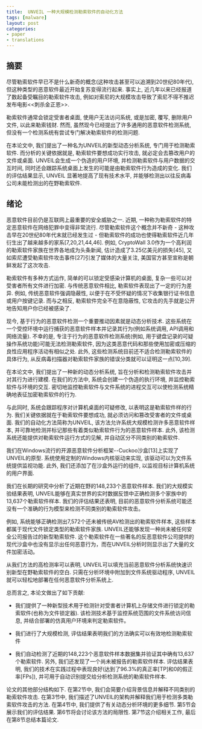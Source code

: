 ```yaml
---
title:  UNVEIL 一种大规模检测勒索软件的自动化方法
tags: [malware]
layout: post
categories: 
- paper
- translations
---
```


## 摘要

尽管勒索软件早已不是什么新奇的概念(这种攻击甚至可以追溯到20世纪80年代), 但这种类型的恶意软件最近开始复苏变得流行起来. 事实上, 近几年以来已经报道了数起备受瞩目的勒索软件攻击, 例如对索尼的大规模攻击导致了索尼不得不推迟发布电影<<刺杀金正恩>>. 

勒索软件通常会锁定受害者桌面, 使用户无法访问系统, 或是加密, 覆写, 删除用户文件, 以此来勒索钱财. 然而, 虽然现今已经提出了许多通用的恶意软件检测系统, 但没有一个检测系统有尝试专门解决勒索软件的检测问题. 

在本论文中, 我们提出了一种名为UNVEIL的新型动态分析系统, 专门用于检测勒索软件. 而分析的关键依据就是, 勒索软件要想成功实行攻击, 就必定会去篡改用户的文件或桌面. UNVEIL会生成一个伪造的用户环境, 并检测勒索软件与用户数据的交互时间, 同时还会跟踪系统桌面上发生的可能是由勒索软件行为造成的变化. 我们的评估结果显示, UNVEIL 显著地提高了现有技术水平, 并能够检测出以往反病毒公司未能检测出的在野勒索软件. 

## 绪论

恶意软件目前仍是互联网上最重要的安全威胁之一. 近期, 一种称为勒索软件的特定恶意软件在网络犯罪中变得非常流行. 尽管勒索软件这个概念并不新奇 - 这种攻击早在20世纪80年代末就已经发生过 - 但勒索软件的成功也使得勒索软件近几年衍生出了越来越多的家系[7,20,21,44,46]. 例如, CryptoWall 3.0作为一个高利润的勒索软件家族在世界各地成为头条新闻, 估计造成了3.25亿美元的损失[45], 又如索尼遭受勒索软件攻击事件[27]引发了媒体的大量关注, 美国官方甚至宣称是朝鲜发起了这次攻击. 

勒索软件有多种方式运作, 简单的可以锁定受感染计算机的桌面, 复杂一些可以对受害者所有文件进行加密. 与传统恶意软件相比, 勒索软件表现出了一定的行为差异. 例如, 传统恶意软件强调隐蔽性, 以便于在不受怀疑的情况下收集银行证书信息或用户按键记录. 而与之相反, 勒索软件完全不在意隐蔽性, 它攻击的先手就是公开地告知用户你已经被感染了. 

现今, 基于行为的恶意软件检测一个重要推动因素就是动态分析技术. 这些系统在一个受控环境中运行捕获的恶意软件样本并记录其行为(例如系统调用, API调用和网络流量). 不幸的是, 专注于行为的恶意软件检测系统(例如, 用于键盘记录的可疑操作系统功能)可能无法检测勒索软件, 因为这类恶意代码和那些使用加密或压缩的良性应用程序活动有相似之处. 此外, 这些检测系统目前还不适合检测勒索软件的具体行为, 从反病毒扫描器对勒索软件家族的错误分类就可以证明这一点[10,39]. 

在本论文中, 我们提出了一种新的动态分析系统, 旨在分析和检测勒索软件攻击并对其行为进行建模. 在我们的方法中, 系统会创建一个伪造的执行环境, 并监控勒索软件与环境的交互. 密切地监控勒索软件与文件系统的进程交互可以使检测系统精确地表征加密勒索软件的行为. 

与此同时, 系统会跟踪程序对计算机桌面的可疑修改, 以表明这是勒索软件样的行为. 我们关键依据就在于勒索软件要想成功, 就必须访问和篡改受害者的文件或桌面. 我们的自动化方法简称为UNVEIL, 该方法允许系统大规模检测许多恶意软件样本, 并可靠地检测并标记那些有着类似勒索软件行为的恶意软件样本. 此外, 该检测系统还能提供对勒索软件运行方式的见解, 并自动区分不同类别的勒索软件.

我们在Windows流行的开源恶意软件分析框架--Cuckoo沙盒[13]上实现了UNVEIL的原型. 系统使用定制的Windows内核驱动来实现, 该驱动可以为文件系统提供监视功能. 此外, 我们还添加了在沙盒外运行的组件, 以监视目标计算机系统的用户界面. 

我们在长期的研究中分析了近期在野的148,233个恶意软件样本. 我们的大规模实验结果表明, UNVEIL能够在真实世界的实时数据反馈中正确检测多个家族中的13,637个勒索软件样本. 我们的评估结果还表明, 目前的恶意软件分析系统可能还没有一个准确的行为模型来检测不同类别的勒索软件攻击。

例如, 系统能够正确检测出7,572个还未被传统AV检测出的勒索软件样本, 这些样本都属于现代文件锁定类型的勒索软件家族.  UNVEIL还能够发现一种尚未被任何安全公司报告过的新型勒索软件. 这个勒索软件在一些著名的反恶意软件公司提供的现代沙盒中也没有显示出任何恶意行为，而在UNVEIL分析时则显示出了大量的文件加密活动。

从我们方法的高检测率可以表明, UNVEIL可以填充当前恶意软件分析系统快速识别新型在野勒索软件的空白. 只需在分析环境中附加到文件系统驱动程序, UNVEIL就可以轻松地部署在任何恶意软件分析系统上. 

总而言之, 本论文做出了如下贡献: 

* 我们提供了一种新型技术用于检测针对受害者计算机上存储文件进行锁定的勒索软件(也称为文件锁定器). 该检测技术基于监控系统范围的文件系统访问信息, 并结合部署的仿真用户环境来判定勒索软件。

* 我们进行了大规模检测, 评估结果表明我们的方法确实可以有效地检测勒索软件
* 我们自动检测了近期的148,223个恶意软件样本数据集并验证其中确有13,637个勒索软件. 另外, 我们还发现了一个尚未被报告的勒索软件样本. 评估结果表明, 我们的技术在实践过程中表现良好(达到了96.3%的真正率[TP]和0的假正率[FPs]), 并可用于自动识别提交给分析检测系统的勒索软件样本. 

论文的其他部分结构如下. 在第2节中, 我们会简要介绍背景信息并解释不同类别的勒索软件攻击. 在第3节中, 我们描述了UNVEIL的架构并解释我们用于检测多类勒索软件攻击的方法. 在第4节中, 我们提供了有关动态分析环境的更多细节. 第5节会展示我们的评估结果. 第6节将会讨论该方法的局限性. 第7节这介绍相关工作, 最后在第8节总结本篇论文. 